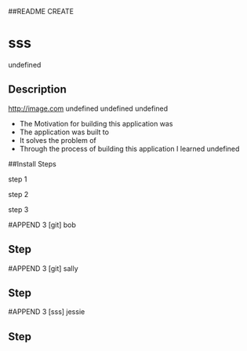 
##README CREATE
# sss  
undefined
## Description
http://image.com
undefined
undefined
undefined





- The Motivation for building this application was  
- The application was built to 
- It solves the problem of 
- Through the process of building this application I learned undefined



##Install Steps


step 1

step 2

step 3

#APPEND 3
[git] bob 

## Step



#APPEND 3
[git] sally

## Step



#APPEND 3
[sss] jessie

## Step

